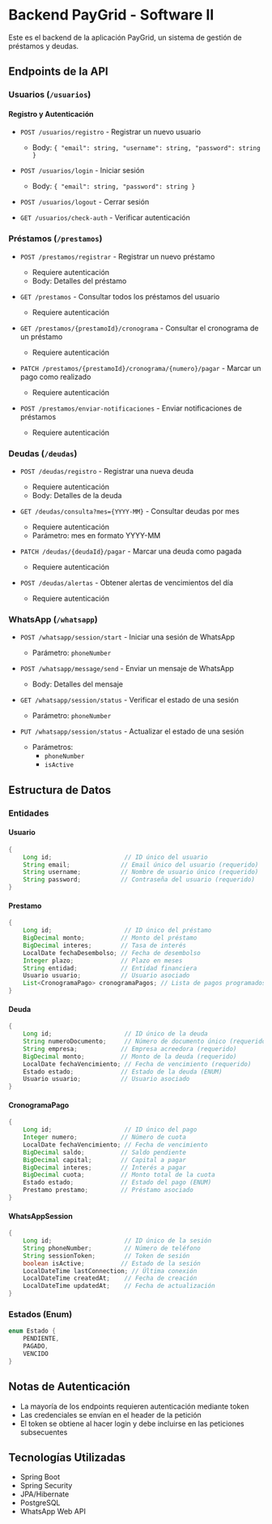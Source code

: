 # Backend PayGrid - Software II

Este es el backend de la aplicación PayGrid, un sistema de gestión de préstamos y deudas.

## Endpoints de la API

### Usuarios (`/usuarios`)

#### Registro y Autenticación
- `POST /usuarios/registro` - Registrar un nuevo usuario
  - Body: `{ "email": string, "username": string, "password": string }`

- `POST /usuarios/login` - Iniciar sesión
  - Body: `{ "email": string, "password": string }`

- `POST /usuarios/logout` - Cerrar sesión

- `GET /usuarios/check-auth` - Verificar autenticación

### Préstamos (`/prestamos`)

- `POST /prestamos/registrar` - Registrar un nuevo préstamo
  - Requiere autenticación
  - Body: Detalles del préstamo

- `GET /prestamos` - Consultar todos los préstamos del usuario
  - Requiere autenticación

- `GET /prestamos/{prestamoId}/cronograma` - Consultar el cronograma de un préstamo
  - Requiere autenticación

- `PATCH /prestamos/{prestamoId}/cronograma/{numero}/pagar` - Marcar un pago como realizado
  - Requiere autenticación

- `POST /prestamos/enviar-notificaciones` - Enviar notificaciones de préstamos
  - Requiere autenticación

### Deudas (`/deudas`)

- `POST /deudas/registro` - Registrar una nueva deuda
  - Requiere autenticación
  - Body: Detalles de la deuda

- `GET /deudas/consulta?mes={YYYY-MM}` - Consultar deudas por mes
  - Requiere autenticación
  - Parámetro: mes en formato YYYY-MM

- `PATCH /deudas/{deudaId}/pagar` - Marcar una deuda como pagada
  - Requiere autenticación

- `POST /deudas/alertas` - Obtener alertas de vencimientos del día
  - Requiere autenticación

### WhatsApp (`/whatsapp`)

- `POST /whatsapp/session/start` - Iniciar una sesión de WhatsApp
  - Parámetro: `phoneNumber`

- `POST /whatsapp/message/send` - Enviar un mensaje de WhatsApp
  - Body: Detalles del mensaje

- `GET /whatsapp/session/status` - Verificar el estado de una sesión
  - Parámetro: `phoneNumber`

- `PUT /whatsapp/session/status` - Actualizar el estado de una sesión
  - Parámetros: 
    - `phoneNumber`
    - `isActive`

## Estructura de Datos

### Entidades

#### Usuario
```java
{
    Long id;                    // ID único del usuario
    String email;              // Email único del usuario (requerido)
    String username;           // Nombre de usuario único (requerido)
    String password;           // Contraseña del usuario (requerido)
}
```

#### Prestamo
```java
{
    Long id;                    // ID único del préstamo
    BigDecimal monto;          // Monto del préstamo
    BigDecimal interes;        // Tasa de interés
    LocalDate fechaDesembolso; // Fecha de desembolso
    Integer plazo;             // Plazo en meses
    String entidad;            // Entidad financiera
    Usuario usuario;           // Usuario asociado
    List<CronogramaPago> cronogramaPagos; // Lista de pagos programados
}
```

#### Deuda
```java
{
    Long id;                    // ID único de la deuda
    String numeroDocumento;     // Número de documento único (requerido)
    String empresa;            // Empresa acreedora (requerido)
    BigDecimal monto;          // Monto de la deuda (requerido)
    LocalDate fechaVencimiento; // Fecha de vencimiento (requerido)
    Estado estado;             // Estado de la deuda (ENUM)
    Usuario usuario;           // Usuario asociado
}
```

#### CronogramaPago
```java
{
    Long id;                    // ID único del pago
    Integer numero;            // Número de cuota
    LocalDate fechaVencimiento; // Fecha de vencimiento
    BigDecimal saldo;          // Saldo pendiente
    BigDecimal capital;        // Capital a pagar
    BigDecimal interes;        // Interés a pagar
    BigDecimal cuota;          // Monto total de la cuota
    Estado estado;             // Estado del pago (ENUM)
    Prestamo prestamo;         // Préstamo asociado
}
```

#### WhatsAppSession
```java
{
    Long id;                    // ID único de la sesión
    String phoneNumber;         // Número de teléfono
    String sessionToken;        // Token de sesión
    boolean isActive;          // Estado de la sesión
    LocalDateTime lastConnection; // Última conexión
    LocalDateTime createdAt;    // Fecha de creación
    LocalDateTime updatedAt;    // Fecha de actualización
}
```

### Estados (Enum)
```java
enum Estado {
    PENDIENTE,
    PAGADO,
    VENCIDO
}
```

## Notas de Autenticación

- La mayoría de los endpoints requieren autenticación mediante token
- Las credenciales se envían en el header de la petición
- El token se obtiene al hacer login y debe incluirse en las peticiones subsecuentes

## Tecnologías Utilizadas

- Spring Boot
- Spring Security
- JPA/Hibernate
- PostgreSQL
- WhatsApp Web API
